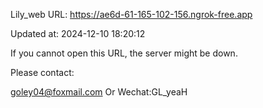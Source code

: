 Lily_web URL: https://ae6d-61-165-102-156.ngrok-free.app

Updated at: 2024-12-10 18:20:12

If you cannot open this URL, the server might be down.

Please contact: 

goley04@foxmail.com Or Wechat:GL_yeaH